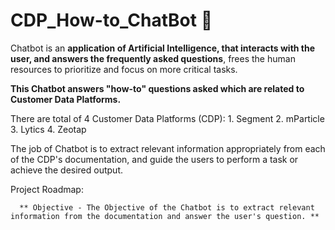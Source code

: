 # CDP_How-to_ChatBot 🚩

Chatbot is an **application of Artificial Intelligence, that interacts with the user, and answers the frequently asked questions**, frees the human resources to prioritize and focus on more critical tasks.

**This Chatbot answers "how-to" questions asked which are related to Customer Data Platforms.**

There are total of 4 Customer Data Platforms (CDP):
      1. Segment
      2. mParticle
      3. Lytics
      4. Zeotap

The job of Chatbot is to extract relevant information appropriately from each of the CDP's documentation, and guide the users to perform a task or achieve the desired output.

Project Roadmap:

      ** Objective - The Objective of the Chatbot is to extract relevant information from the documentation and answer the user's question. **
